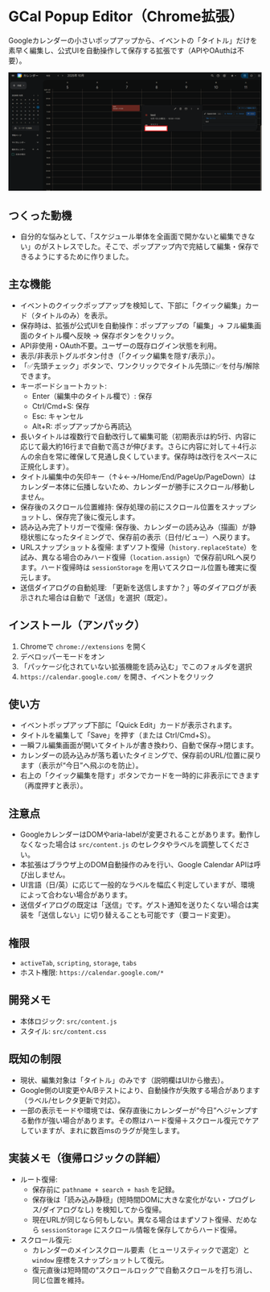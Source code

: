 # GCal Popup Editor（Chrome拡張）

Googleカレンダーの小さいポップアップから、イベントの「タイトル」だけを素早く編集し、公式UIを自動操作して保存する拡張です（APIやOAuthは不要）。

![クイック編集のスクリーンショット（編集画面の様子）](sample1.png)

## つくった動機
- 自分的な悩みとして、「スケジュール単体を全画面で開かないと編集できない」のがストレスでした。そこで、ポップアップ内で完結して編集・保存できるようにするために作りました。

## 主な機能
- イベントのクイックポップアップを検知して、下部に「クイック編集」カード（タイトルのみ）を表示。
- 保存時は、拡張が公式UIを自動操作：ポップアップの「編集」→ フル編集画面のタイトル欄へ反映 → 保存ボタンをクリック。
- API非使用・OAuth不要。ユーザーの既存ログイン状態を利用。
- 表示/非表示トグルボタン付き（「クイック編集を隠す/表示」）。
- 「✅先頭チェック」ボタンで、ワンクリックでタイトル先頭に✅を付与/解除できます。
- キーボードショートカット:
  - Enter（編集中のタイトル欄で）: 保存
  - Ctrl/Cmd+S: 保存
  - Esc: キャンセル
  - Alt+R: ポップアップから再読込
- 長いタイトルは複数行で自動改行して編集可能（初期表示は約5行、内容に応じて最大約16行まで自動で高さが伸びます。さらに内容に対して＋4行ぶんの余白を常に確保して見通し良くしています。保存時は改行をスペースに正規化します）。
- タイトル編集中の矢印キー（↑↓←→/Home/End/PageUp/PageDown）はカレンダー本体に伝播しないため、カレンダーが勝手にスクロール/移動しません。
- 保存後のスクロール位置維持: 保存処理の前にスクロール位置をスナップショットし、保存完了後に復元します。
- 読み込み完了トリガーで復帰: 保存後、カレンダーの読み込み（描画）が静穏状態になったタイミングで、保存前の表示（日付/ビュー）へ戻ります。
- URLスナップショット＆復帰: まずソフト復帰（`history.replaceState`）を試み、異なる場合のみハード復帰（`location.assign`）で保存前URLへ戻ります。ハード復帰時は `sessionStorage` を用いてスクロール位置も確実に復元します。
- 送信ダイアログの自動処理: 「更新を送信しますか？」等のダイアログが表示された場合は自動で「送信」を選択（既定）。

## インストール（アンパック）
1. Chromeで `chrome://extensions` を開く
2. デベロッパーモードをオン
3. 「パッケージ化されていない拡張機能を読み込む」でこのフォルダを選択
4. `https://calendar.google.com/` を開き、イベントをクリック

## 使い方
- イベントポップアップ下部に「Quick Edit」カードが表示されます。
- タイトルを編集して「Save」を押す（または Ctrl/Cmd+S）。
- 一瞬フル編集画面が開いてタイトルが書き換わり、自動で保存→閉じます。
- カレンダーの読み込みが落ち着いたタイミングで、保存前のURL/位置に戻ります（表示が“今日”へ飛ぶのを防止）。
- 右上の「クイック編集を隠す」ボタンでカードを一時的に非表示にできます（再度押すと表示）。

## 注意点
- GoogleカレンダーはDOMやaria-labelが変更されることがあります。動作しなくなった場合は `src/content.js` のセレクタやラベルを調整してください。
- 本拡張はブラウザ上のDOM自動操作のみを行い、Google Calendar APIは呼び出しません。
- UI言語（日/英）に応じて一般的なラベルを幅広く判定していますが、環境によって合わない場合があります。
- 送信ダイアログの既定は「送信」です。ゲスト通知を送りたくない場合は実装を「送信しない」に切り替えることも可能です（要コード変更）。

## 権限
- `activeTab`, `scripting`, `storage`, `tabs`
- ホスト権限: `https://calendar.google.com/*`

## 開発メモ
- 本体ロジック: `src/content.js`
- スタイル: `src/content.css`

## 既知の制限
- 現状、編集対象は「タイトル」のみです（説明欄はUIから撤去）。
- Google側のUI変更やA/Bテストにより、自動操作が失敗する場合があります（ラベル/セレクタ更新で対応）。
- 一部の表示モードや環境では、保存直後にカレンダーが“今日”へジャンプする動作が強い場合があります。その際はハード復帰＋スクロール復元でケアしていますが、まれに数百msのラグが発生します。

## 実装メモ（復帰ロジックの詳細）
- ルート復帰:
  - 保存前に `pathname + search + hash` を記録。
  - 保存後は「読み込み静穏」(短時間DOMに大きな変化がない・プログレス/ダイアログなし) を検知してから復帰。
  - 現在URLが同じなら何もしない。異なる場合はまずソフト復帰、だめなら `sessionStorage` にスクロール情報を保存してからハード復帰。
- スクロール復元:
  - カレンダーのメインスクロール要素（ヒューリスティックで選定）と `window` 座標をスナップショットして復元。
  - 復元直後は短時間の“スクロールロック”で自動スクロールを打ち消し、同じ位置を維持。
